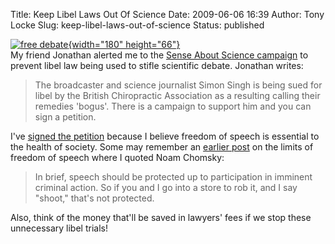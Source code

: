 Title: Keep Libel Laws Out Of Science
Date: 2009-06-06 16:39
Author: Tony Locke
Slug: keep-libel-laws-out-of-science
Status: published

[![free debate](http://www.senseaboutscience.org.uk/images/sas-libel-2.png){width="180" height="66"}](http://www.senseaboutscience.org.uk/freedebate)  
My friend Jonathan alerted me to the [Sense About Science campaign](http://www.senseaboutscience.org.uk/index.php/site/project/333/) to prevent libel law being used to stifle scientific debate. Jonathan writes:  

> The broadcaster and science journalist Simon Singh is being sued for libel by the British Chiropractic Association as a resulting calling their remedies 'bogus'. There is a campaign to support him and you can sign a petition.

I've
[signed the petition](http://www.senseaboutscience.org.uk/index.php/site/project/334)
because I believe freedom of speech is essential to the health of society. Some
may remember an [earlier post]({filename}limits-of-free-speech.md) on the
limits of freedom of speech where I quoted Noam Chomsky:  

> In brief, speech should be protected up to participation in imminent criminal action. So if you and I go into a store to rob it, and I say "shoot," that's not protected.  

Also, think of the money that'll be saved in lawyers' fees if we stop these unnecessary libel trials!
